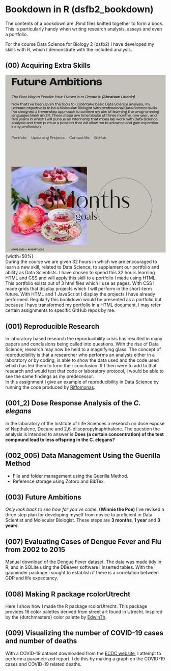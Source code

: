 # Bookdown in R (dsfb2_bookdown)
The contents of a bookdown are .Rmd files knitted together to form a book. This is particularly handy when writing research analysis, assays and even a portfolio.

For the course Data Science for Biology 2 (dsfb2) I have developed my skills with R, which I demonstrate with the included analysis. 

## (00) Acquiring Extra Skills
![](./images/00_portfolio_demo.png){width=50%}
<br> 
During the course we are given 32 hours in which we are encouraged to learn a new skill, related to Data Science, to supplement our portfolio and ability as Data Scientists. I have chosen to spend this 32 hours learning HTML and CSS and will apply this skill to a portfolio I made using HTML. This portfolio exists out of 3 html files which I use as pages. With CSS I made grids that display projects which I will perform in the short-term future. With HTML and 1 JavaScript I display the projects I have already performed. Regularly this bookdown would be presented as a portfolio but because I have transformed my portfolio in a HTML document, I may refer certain assignments to specific GitHub repos by me.


## (001) Reproducible Research
In laboratory based research the reproducibility crisis has resulted in many papers and conclusions being called into questions. With the rise of Data Science, research may now be held to a magnifying glass. The concept of reproducibility is that a researcher who performs an analysis either in a laboratory or by coding, is able to show the data used and the code used which has led them to form their conclusion. If I then were to add to that research and would test that code or laboratory protocol, I would be able to see the same findings as my predecessor. 
<br>
In this assignment I give an example of reproducibility in Data Science by running the code produced by [Riffomonas](https://github.com/riffomonas/vaccination_attitudes).

## (001_2) Dose Response Analysis of the *C. elegans*
In the laboratory of the Institute of Life Sciences a research on dose expose of Napthalene, Decane and 2,6-diisopropylnaphthalene. The question the analysis is intended to answer is **Does (a certain concentration) of the test compound lead to less offspring in the C. elegans?**


## (002_005) Data Management Using the Guerilla Method
+ File and folder management using the Guerilla Method.
+ Reference storage using Zotoro and BibTex.

## (003) Future Ambitions
*Only look back to see how far you've come.* **(Winnie the Poe)**
I've revised a three step plan for developing myself from novice to proficient in Data Scientist and Molecular Biologist. These steps are **3 months**, **1 year** and **3 years**.

## (007) Evaluating Cases of Dengue Fever and Flu from 2002 to 2015
Manual download of the Dengue Fever dataset. The data was made tidy in R, and in SQLite using the DBeaver software I inserted tables.
With the gapminder package I sought to establish if there is a correlation between GDP and life expectancy.

## (008) Making R package rcolorUtrecht
Here I show how I made the R package rcolorUtrecht. This package provides 16 color palettes derived from street art found in Utrecht. Inspired by the {dutchmasters} color palette by [EdwinTh](https://github.com/EdwinTh/dutchmasters).

## (009) Visualizing the number of COVID-19 cases and number of deaths
With a COVID-19 dataset downloaded from the [ECDC website](https://www.ecdc.europa.eu/en/covid-19/data), I attempt to perform a parametrized report. I do this by making a graph on the COVID-19 cases and COVID-19 related deaths.
